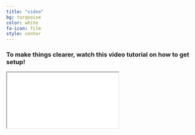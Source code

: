 ```yaml
---
title: "video"
bg: turquoise
color: white
fa-icon: film
style: center
---
```


### To make things clearer, watch this video tutorial on how to get setup!

<div class="icontain"><iframe src="//www.youtube.com/embed/ohWJ8mUAcak" allowfullscreen></iframe></div>
